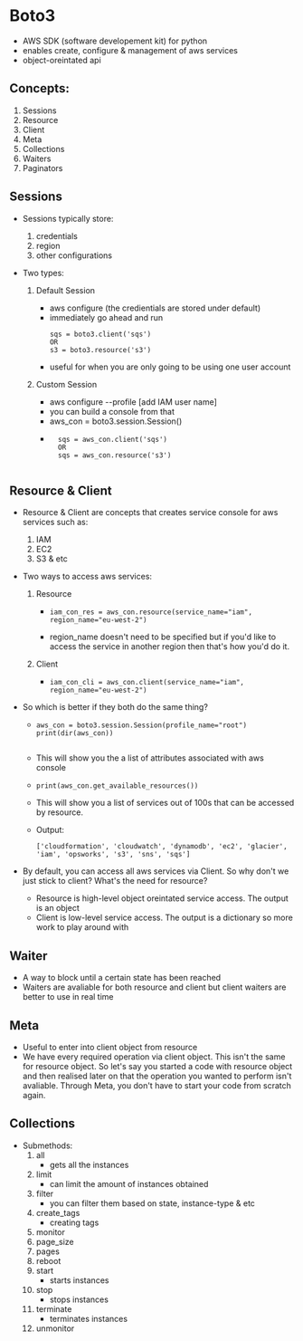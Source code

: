 # Boto3
+ AWS SDK (software developement kit) for python
+ enables create, configure & management of aws services
+ object-oreintated api 


## Concepts:
1. Sessions
2. Resource
3. Client
4. Meta
5. Collections
6. Waiters
7. Paginators


## Sessions
+ Sessions typically store: 
    1. credentials
    2. region
    3. other configurations

+ Two types:
    1. Default Session
        - aws configure (the credientials are stored under default)
        - immediately go ahead and run 
            ``` 
            sqs = boto3.client('sqs') 
            OR
            s3 = boto3.resource('s3')
        
        - useful for when you are only going to be using one user account

    2. Custom Session
        - aws configure --profile [add IAM user name] 
        - you can build a console from that
        - aws_con = boto3.session.Session()
        - ``` 
            sqs = aws_con.client('sqs')
            OR
            sqs = aws_con.resource('s3')


## Resource & Client
- Resource & Client are concepts that creates service console for aws services such as:
    1. IAM
    2. EC2
    3. S3 & etc

- Two ways to access aws services:
    1. Resource
        -   ``` 
            iam_con_res = aws_con.resource(service_name="iam", region_name="eu-west-2")
        - region_name doesn't need to be specified but if you'd like to access the service in another region then that's how you'd do it. 

    2. Client
        -   ``` 
            iam_con_cli = aws_con.client(service_name="iam", region_name="eu-west-2")

- So which is better if they both do the same thing?
    -   ``` 
        aws_con = boto3.session.Session(profile_name="root")
        print(dir(aws_con))
    
    - This will show you the a list of attributes associated with aws console

    -   ``` 
        print(aws_con.get_available_resources())

    - This will show you a list of services out of 100s that can be accessed by resource.

    - Output: 
        ```
        ['cloudformation', 'cloudwatch', 'dynamodb', 'ec2', 'glacier', 'iam', 'opsworks', 's3', 'sns', 'sqs']

- By default, you can access all aws services via Client. So why don't we just stick to client? What's the need for resource?
    - Resource is high-level object oreintated service access. The output is an object
    - Client is low-level service access. The output is a dictionary so more work to play around with


## Waiter
- A way to block until a certain state has been reached
- Waiters are avaliable for both resource and client but client waiters are better to use in real time


## Meta
- Useful to enter into client object from resource 
- We have every required operation via client object. This isn't the same for resource object. So let's say you started a code with resource object and then realised later on that the operation you wanted to perform isn't avaliable. Through Meta, you don't have to start your code from scratch again. 


## Collections
- Submethods:
    1. all 
        - gets all the instances 
    2. limit 
        - can limit the amount of instances obtained
    3. filter 
        - you can filter them based on state, instance-type & etc
    4. create_tags
        - creating tags
    5. monitor
    6. page_size
    7. pages
    8. reboot
    9. start
        - starts instances
    10. stop
        - stops instances
    11. terminate
        - terminates instances
    12. unmonitor